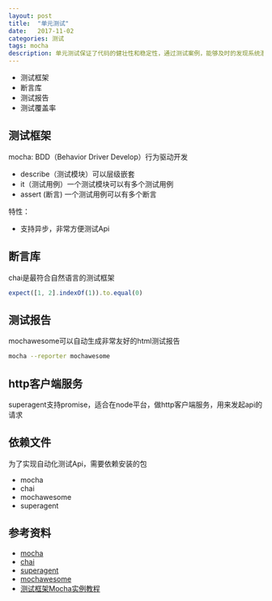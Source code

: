 ```yaml
---
layout: post
title:  "单元测试"
date:   2017-11-02
categories: 测试
tags: mocha
description: 单元测试保证了代码的健壮性和稳定性，通过测试案例，能够及时的发现系统潜在的风险，再产品迭代过程中，能够灵活的扩展程序。
---
```


- 测试框架
- 断言库
- 测试报告
- 测试覆盖率

## 测试框架

mocha: BDD（Behavior Driver Develop）行为驱动开发

- describe（测试模块）可以层级嵌套
- it（测试用例）一个测试模块可以有多个测试用例
- assert (断言) 一个测试用例可以有多个断言

特性：
- 支持异步，非常方便测试Api

## 断言库

chai是最符合自然语言的测试框架

``` javascript
expect([1, 2].indexOf(1)).to.equal(0)
```

## 测试报告

mochawesome可以自动生成非常友好的html测试报告

``` bash
mocha --reporter mochawesome
```

## http客户端服务

superagent支持promise，适合在node平台，做http客户端服务，用来发起api的请求

## 依赖文件

为了实现自动化测试Api，需要依赖安装的包

- mocha
- chai
- mochawesome
- superagent

## 参考资料

- [mocha](https://github.com/mochajs/mocha)
- [chai](http://chaijs.com/)
- [superagent](https://github.com/visionmedia/superagent)
- [mochawesome](https://github.com/adamgruber/mochawesome)
- [测试框架Mocha实例教程](http://www.ruanyifeng.com/blog/2015/12/a-mocha-tutorial-of-examples.html)

